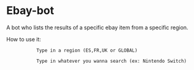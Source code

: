 # Ebay-bot
A bot who lists the results of a specific ebay item from a specific region.

How to use it: 

               Type in a region (ES,FR,UK or GLOBAL)
               
               Type in whatever you wanna search (ex: Nintendo Switch)

